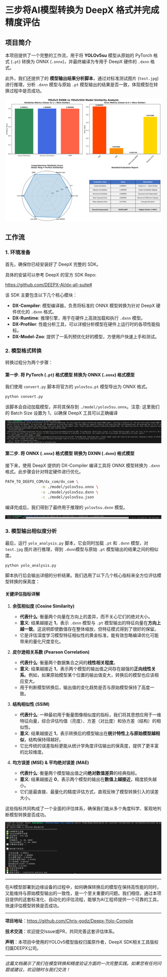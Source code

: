 # 三步将AI模型转换为 DeepX 格式并完成精度评估

## 项目简介

本项目提供了一个完整的工作流，用于将 **YOLOv5su** 模型从原始的 PyTorch 格式 (`.pt`) 转换为 ONNX (`.onnx`)，并最终编译为专用于 DeepX 硬件的 `.dxnn` 格式。

此外，我们还提供了的 **模型输出结果分析脚本**，通过对标准测试图片 (`test.jpg`) 进行推理，分析 `.dxnn` 模型与原始 `.pt` 模型输出的结果是否一致，体现模型在转换过程中是否成功。

![Similarity Analysis](./similarity_analysis.png)

## 工作流

### 1. 环境准备

首先，确保你已经安装好了 DeepX 完整的 SDK。

具体的安装可以参考 DeepX 的官方 SDK Repo:

https://github.com/DEEPX-AI/dx-all-suite#

该 SDK 主要包含以下几个核心模块：

- **DX-Compiler**: 模型编译器，负责将标准的 ONNX 模型转换为针对 DeepX 硬件优化的 `.dxnn` 格式。
- **DX-Runtime**: 推理引擎，用于在硬件上高效加载和执行 `.dxnn` 模型。
- **DX-Profiler**: 性能分析工具，可以详细分析模型在硬件上运行时的各项性能指标。
- **DX-Model-Zoo**: 提供了一系列预优化好的模型，方便用户快速上手和测试。

### 2. 模型格式转换

转换过程分为两个步骤：

#### 第一步. 将 PyTorch (`.pt`) 格式模型 转换为 ONNX (`.onnx`) 格式模型

我们使用 `convert.py` 脚本将官方的 `yolov5su.pt` 模型导出为 ONNX 格式。

```bash
python convert.py
```

该脚本会自动加载模型，并将其保存到 `./model/yolov5su.onnx`。注意: 这里我们的 Batch Size 设置为 1，以确保 DeepX 工具可以正确编译

![convert](./doc/convert.png)

#### 第二步. 将 ONNX (`.onnx`) 格式模型 转换为 DXNN (`.dxnn`) 格式模型

接下来，使用 DeepX 提供的 DX-Compiler 编译工具将 ONNX 模型转换为 `.dxnn` 格式。此步骤会针对特定硬件进行优化。

```bash
PATH_TO_DEEPX_COM/dx_com/dx_com \
                -m ./model/yolov5su.onnx \
                -o ./model/yolov5su.dxnn \
                -c ./model/yolov5su.json
```
编译完成后，我们得到了最终用于推理的 `yolov5su.dxnn` 模型。

![compiler](./doc/compiler.png)

### 3. 模型输出相似度分析

最后，运行 `yolo_analysis.py` 脚本，它会同时加载 `.pt` 和 `.dxnn` 模型，对 `test.jpg` 图片进行推理，得到 `.dxnn`模型与原始 `.pt` 模型输出的结果之间的相似度。

```bash
python yolo_analysis.py
```

脚本执行后会输出详细的分析结果。我们选用了以下几个核心指标来全方位评估模型转换的保真度：

#### 关键评估指标详解

1.  **余弦相似度 (Cosine Similarity)**
    *   **代表什么**: 衡量两个向量在方向上的差异，而不关心它们的绝对大小。
    *   **意义**: 结果越接近 **1**，表示 `.dxnn` 模型与 `.pt` 模型输出的特征向量在**方向上越一致**。这说明即使数值存在整体缩放，但特征模式得到了很好的保留。
    *   它是评估深度学习模型特征相似性的黄金标准，能有效忽略编译优化可能带来的量化尺度变化。

2.  **皮尔逊相关系数 (Pearson Correlation)**
    *   **代表什么**: 衡量两个数据集合之间的**线性相关程度**。
    *   **意义**: 结果越接近 **1**，表示两个模型的输出值之间存在越强的**正向线性关系**。例如，如果原始模型某个位置的输出值变大，转换后的模型也应该相应变大。
    *   用于判断模型转换后，输出值的变化趋势是否与原始模型保持了高度一致。

3.  **结构相似性 (SSIM)**
    *   **代表什么**: 一种最初用于衡量图像相似度的指标，我们将其思想应用于一维特征向量，综合评估均值（亮度）、方差（对比度）和协方差（结构）的相似性。
    *   **意义**: 结果越接近 **1**，表示转换后的模型输出在**统计特性上与原始模型越相似**，结构保持得越好。
    *   它比传统的误差指标更能从统计学角度评估输出的保真度，提供了更丰富的比较维度。

4.  **均方误差 (MSE) & 平均绝对误差 (MAE)**
    *   **代表什么**: 衡量两个模型输出值之间**绝对数值差异**的经典指标。
    *   **意义**: 结果越接近 **0**，表示两个模型的输出在**数值上越接近**，精度损失越小。
    *   它们是最直接、最量化的精度评估方式，直观反映了模型转换引入的误差大小。

这些指标共同构成了一个全面的评估体系，确保我们能从多个角度科学、客观地判断模型转换是否成功。

![analysis](./doc/analysis.png)

---

在AI模型部署到边缘设备的过程中，如何确保转换后的模型在保持高性能的同时，又能维持与原始模型输出的一致性，是一个至关重要的问题。我们相信，通过本项目提供的这套标准化、自动化的评估流程，能够为AI工程师提供一个可靠的工具，快速评估模型转换是否成功。

---

**项目地址**：https://github.com/Chris-godz/Deepx-Yolo-Compile

**技术交流**：欢迎提交Issue或PR，共同完善这套评估体系。

**声明**：本项目中使用的YOLOv5模型版权归属原作者，DeepX SDK相关工具版权归属DEEPX公司。

---

*这篇文档展示了我们在模型转换和精度验证方面的一次完整实践。如果您有任何问题或建议，欢迎随时与我们交流！*

